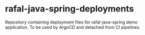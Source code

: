 # rafal-java-spring-deployments
Repository containing deployment files for rafal-java-spring demo application. To be used by ArgoCD and detached from CI pipelines. 
